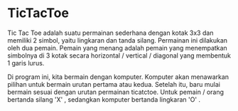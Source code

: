 # TicTacToe

Tic Tac Toe adalah suatu permainan sederhana dengan kotak 3x3 dan memiliki 2 simbol, yaitu lingkaran dan tanda silang. Permainan ini dilakukan oleh dua pemain.
Pemain yang menang adalah pemain yang menempatkan simbolnya di 3 kotak secara horizontal / vertical / diagonal yang membentuk 1 garis lurus. 

Di program ini, kita bermain dengan komputer. Komputer akan menawarkan pilihan untuk bermain urutan pertama atau kedua. Setelah itu, baru mulai bermain 
sesuai dengan urutan permainan ticatctoe. Untuk pemain / orang bertanda silang 'X' , sedangkan komputer bertanda lingkaran 'O' .



